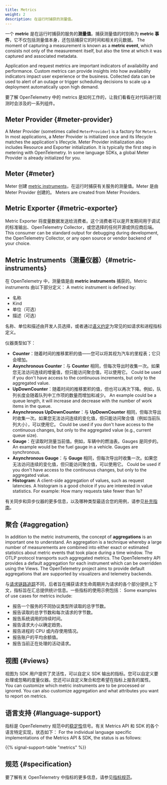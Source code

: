 ```yaml
---
title: Metrics
weight: 2
description: 在运行时捕获的测量值。
---
```


一个 **metric** 是在运行时捕获的服务的**测量值**。捕获测量值的时刻称为 **metric 事件**，它不仅包括测量值本身，还包括捕获它的时间和相关的元数据。 The moment
of capturing a measurement is known as a **metric event**, which consists not
only of the measurement itself, but also the time at which it was captured and
associated metadata.

Application and request metrics are important indicators of availability and
performance. Custom metrics can provide insights into how availability
indicators impact user experience or the business. Collected data can be used to
alert of an outage or trigger scheduling decisions to scale up a deployment
automatically upon high demand.

要了解 OpenTelemetry 中的 metrics 是如何工作的，让我们看看在对代码进行观测时会涉及的一系列组件。

## Meter Provider {#meter-provider}

A Meter Provider (sometimes called `MeterProvider`) is a factory for `Meter`s.
In most applications, a Meter Provider is initialized once and its lifecycle
matches the application's lifecycle. Meter Provider initialization also includes
Resource and Exporter initialization. It is typically the first step in metering
with OpenTelemetry. In some language SDKs, a global Meter Provider is already
initialized for you.

## Meter {#meter}

Meter 创建 [metric instruments](#metric-instruments)，在运行时捕获有关服务的测量值。Meter 是由 Meter Provider 创建的。 Meters are created from Meter
Providers.

## Metric Exporter {#metric-exporter}

Metric Exporter 将度量数据发送给消费者。这个消费者可以是开发期间用于调试的标准输出、OpenTelemetry Collector，或您选择的任何开源或供应商后端。 This consumer can be standard
output for debugging during development, the OpenTelemetry Collector, or any
open source or vendor backend of your choice.

## Metric Instruments（测量仪器）{#metric-instruments}

在 OpenTelemetry 中，测量值是由 **metric instruments** 捕获的。Metric instruments 由以下部分定义： A metric
instrument is defined by:

- 名称
- Kind
- 单位（可选）
- 描述（可选）

名称、单位和描述由开发人员选择，或者通过[语义约定](/docs/specs/semconv/general/metrics/)为常见的如请求和进程指标定义。

仪器类型如下：

- **Counter**：随着时间的推移累积的值——您可以将其视为汽车的里程表；它只会增加。
- **Asynchronous Counter**：与 **Counter** 相同，但每次导出时收集一次。如果您无法访问连续的增量值，但只能访问聚合值，可以使用它。 Could be used if you don't have access to the continuous
  increments, but only to the aggregated value.
- **UpDownCounter**：随着时间的推移累积的值，但也可以再次下降。例如，队列长度会随着队列中工作项的数量而增加和减少。 An example could be a queue length, it will increase and decrease with
  the number of work items in the queue.
- **Asynchronous UpDownCounter**：与 **UpDownCounter** 相同，但每次导出时收集一次。如果您无法访问连续的变化值，但只能访问聚合值（例如当前队列大小），可以使用它。 Could be used if you don't have access to the
  continuous changes, but only to the aggregated value (e.g., current queue
  size).
- **Gauge**：在读取时测量当前值。例如，车辆中的燃油表。Gauges 是同步的。 An example would
  be the fuel gauge in a vehicle. Gauges are synchronous.
- **Asynchronous Gauge**：与 **Gauge** 相同，但每次导出时收集一次。如果您无法访问连续的变化值，但只能访问聚合值，可以使用它。 Could be used if you don't have access to the continuous changes, but
  only to the aggregated value.
- **Histogram**: A client-side aggregation of values, such as request latencies.
  A histogram is a good choice if you are interested in value statistics. For
  example: How many requests take fewer than 1s?

有关同步和异步仪器的更多信息，以及哪种类型最适合您的用例，请参见[补充指南](/docs/specs/otel/metrics/supplementary-guidelines/)。

## 聚合 {#aggregation}

In addition to the metric instruments, the concept of **aggregations** is an
important one to understand. An aggregation is a technique whereby a large
number of measurements are combined into either exact or estimated statistics
about metric events that took place during a time window. The OTLP protocol
transports such aggregated metrics. The OpenTelemetry API provides a default
aggregation for each instrument which can be overridden using the Views. The
OpenTelemetry project aims to provide default aggregations that are supported by
visualizers and telemetry backends.

与[请求链路追踪](../traces/)不同，后者旨在捕获请求生命周期并为请求的各个部分提供上下文，指标旨在汇总提供统计信息。一些指标的使用示例包括： Some examples of
use cases for metrics include:

- 报告一个服务的不同协议类型所读取的总字节数。
- 报告读取的总字节数和每次请求的字节数。
- 报告系统调用的持续时间。
- 报告请求大小以确定趋势。
- 报告进程的 CPU 或内存使用情况。
- 报告账户的平均余额值。
- 报告当前正在处理的活动请求。

## 视图 {#views}

视图为 SDK 用户提供了灵活性，可以自定义 SDK 输出的指标。您可以自定义要处理或忽略的度量仪器。您还可以自定义聚合和您希望在指标上报告的属性。 You can customize which metric instruments are to be processed or
ignored. You can also customize aggregation and what attributes you want to
report on metrics.

## 语言支持 {#language-support}

指标是 OpenTelemetry 规范中的[稳定性](/docs/specs/otel/versioning-and-stability/#stable)信号。有关 Metrics API 和 SDK 的各个语言特定实现，状态如下： For the individual language specific
implementations of the Metrics API & SDK, the status is as follows:

{{% signal-support-table "metrics" %}}

## 规范 {#specification}

要了解有关 OpenTelemetry 中指标的更多信息，请参见[指标规范](/docs/specs/otel/overview/#metric-signal)。
